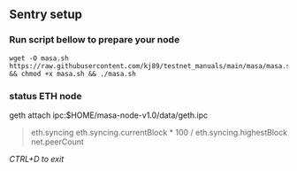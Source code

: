 ## Sentry setup

### Run script bellow to prepare your node
```
wget -O masa.sh https://raw.githubusercontent.com/kj89/testnet_manuals/main/masa/masa.sh && chmod +x masa.sh && ./masa.sh
```

### status ETH node
geth attach ipc:$HOME/masa-node-v1.0/data/geth.ipc

> eth.syncing
> eth.syncing.currentBlock * 100 / eth.syncing.highestBlock
> net.peerCount

_CTRL+D to exit_
